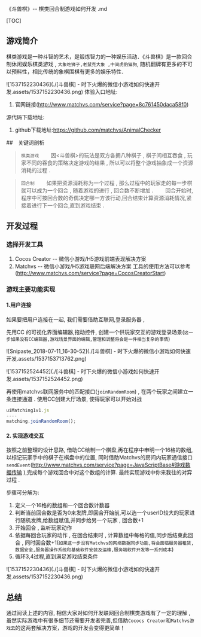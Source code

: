  《斗兽棋》-- 棋类回合制游戏如何开发 .md

[TOC]

## 游戏简介

​    棋类游戏是一种斗智的艺术，是锻炼智力的一种娱乐活动．《斗兽棋》是一款回合制休闲娱乐棋类游戏 , `大象吃狮子,老鼠克大象 ,中间虎豹猫狗`, 随机翻牌有更多的不可以预料性，相比传统的象棋围棋有更多的娱乐特性．


![1537152230436](./[斗兽棋] - 时下火爆的微信小游戏如何快速开发.assets/1537152230436.png)
体验入口地址:
1. 官网链接(http://www.matchvs.com/service?page=8c761450daca58f0)

源代码下载地址:
1. github下载地址:https://github.com/matchvs/AnimalChecker

##　关键词剖析

>`棋类游戏`
　　因<斗兽棋>的玩法是双方各拥八种棋子 , 棋子间相互吞食 , 玩家不同的吞食的策略决定游戏的结果 , 所以可以将整个游戏抽象成一个资源消耗的过程 .

>`回合制`
　　如果把资源消耗称为一个过程 , 那么过程中的玩家走的每一步棋就可以成为一个回合 , 随着游戏的进行 , 回合数不断增加 .
　　回合开始时,程序中可按回合数的奇偶决定哪一方该行动,回合结束计算资源消耗情况,紧接着进行下一个回合,直到游戏结束 .

## 开发过程

### 选择开发工具
1. Cocos Creator     -- 微信小游戏/H5游戏前端表现解决方案
2. Matchvs               -- 微信小游戏/H5游戏联网后端解决方案
工具的使用方法可以参考 (http://www.matchvs.com/service?page=CocosCreatorStart)

### 游戏主要功能实现

#### 1.用户连接

如果要把用户连接在一起, 我们需要借助互联网,登录服务器 , 

先用CC 的可视化界面编辑器,拖动控件, 创建一个供玩家交互的游戏登录场景(`这一步如果没有CC编辑器,游戏场景界面的编辑,管理和调整将会是一件相当复杂的事情`) 

![Snipaste_2018-07-11_16-30-52](./[斗兽棋] - 时下火爆的微信小游戏如何快速开发.assets/1537153713762.png)

![1537152524452](./[斗兽棋] - 时下火爆的微信小游戏如何快速开发.assets/1537152524452.png)

再使用matchvs联网服务中的匹配接口(`joinRandomRoom`) , 在两个玩家之间建立一条连接通道 . 使用CC创建大厅场景, 使得玩家可以开始对战

```javascript
uiMatching1v1.js
----
matching.joinRandomRoom();
```

#### 2. 实现游戏交互

按照之前整理的设计思路, 借助CC绘制一个棋盘,再在程序中申明一个16格的数组,以标记玩家手中的棋子在棋盘中的位置, 同时借助Matchvs的房间内玩家通信接口`sendEvent`(http://www.matchvs.com/service?page=JavaScriptBase#游戏数据传输 ),完成每个游戏回合中对这个数组的计算. 最终实现游戏中你来我往的对弈过程 .

步骤可分解为:

1. 定义一个16格的数组和一个回合数计数器
2. 判断当前回合数是否为0来发牌,即回合开始前,可以选一个userID较大的玩家进行随机发牌,给数组赋值,并同步给另一个玩家 , 回合数+1
3. 开始回合 , 监听玩家动作
4. 依据每回合玩家的动作 , 在回合结束时 , 计算数组中每格的值,同步后结束此回合 , 同时回合数+1(`如果这一步没有Matchvs的网络数据同步功能,将会面临服务器租赁,数据安全,服务器操作系统和基础软件安装及运维,服务端软件开发等一系列成本`)
5. 循环3,4过程,直到满足游戏结束条件

![1537152230436](./[斗兽棋] - 时下火爆的微信小游戏如何快速开发.assets/1537152230436.png)



## 总结

通过阅读上述的内容, 相信大家对如何开发联网回合制棋类游戏有了一定的理解 , 虽然实际游戏中有很多细节还需要开发者完善,但借助`Cococs Creator`和`Matchvs游戏云`的这两套解决方案，游戏的开发会变得更简单！

